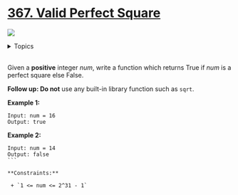 # [367. Valid Perfect Square](https://leetcode-cn.com/problems/valid-perfect-square/)

![](https://img.shields.io/badge/Difficulty-Easy-green.svg)


<details>
<summary>Topics</summary>

* [`Binary Search`](https://leetcode.com/tag/binary-search/)
* [`Math`](https://leetcode.com/tag/math/)

</details>
<br />

Given a **positive** integer *num*, write a function which returns True if *num* is a perfect square else False.

**Follow up: Do not** use any built-in library function such as `sqrt`.

**Example 1:**

```
Input: num = 16
Output: true
```

**Example 2:**

```
Input: num = 14
Output: false
``` 

**Constraints:**

 + `1 <= num <= 2^31 - 1`
